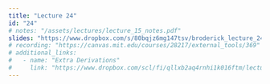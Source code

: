 ```yaml
---
title: "Lecture 24"
id: "24"
# notes: "/assets/lectures/lecture_15_notes.pdf"
slides: "https://www.dropbox.com/s/80bqjz6mg147tsv/broderick_lecture_24_to_share.pdf?dl=0"
# recording: "https://canvas.mit.edu/courses/28217/external_tools/369"
# additional_links:
#   - name: "Extra Derivations"
#     link: "https://www.dropbox.com/scl/fi/qllxb2aq4rnhi1k016ftm/lecture21_derivations.pdf?rlkey=y4919wyfn68oz99pspxugu1hd&st=dbxh063y&dl=0"
---
```


